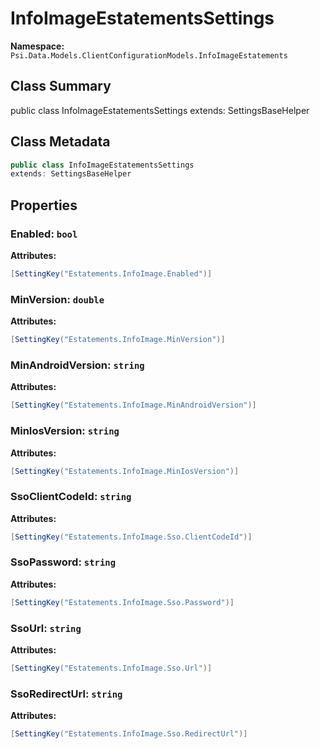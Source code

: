 # InfoImageEstatementsSettings

**Namespace:** `Psi.Data.Models.ClientConfigurationModels.InfoImageEstatements`

## Class Summary

public class InfoImageEstatementsSettings
extends: SettingsBaseHelper

## Class Metadata

```typescript
public class InfoImageEstatementsSettings
extends: SettingsBaseHelper
```

## Properties

### Enabled: `bool`

**Attributes:**
```csharp
[SettingKey("Estatements.InfoImage.Enabled")]
```

### MinVersion: `double`

**Attributes:**
```csharp
[SettingKey("Estatements.InfoImage.MinVersion")]
```

### MinAndroidVersion: `string`

**Attributes:**
```csharp
[SettingKey("Estatements.InfoImage.MinAndroidVersion")]
```

### MinIosVersion: `string`

**Attributes:**
```csharp
[SettingKey("Estatements.InfoImage.MinIosVersion")]
```

### SsoClientCodeId: `string`

**Attributes:**
```csharp
[SettingKey("Estatements.InfoImage.Sso.ClientCodeId")]
```

### SsoPassword: `string`

**Attributes:**
```csharp
[SettingKey("Estatements.InfoImage.Sso.Password")]
```

### SsoUrl: `string`

**Attributes:**
```csharp
[SettingKey("Estatements.InfoImage.Sso.Url")]
```

### SsoRedirectUrl: `string`

**Attributes:**
```csharp
[SettingKey("Estatements.InfoImage.Sso.RedirectUrl")]
```
